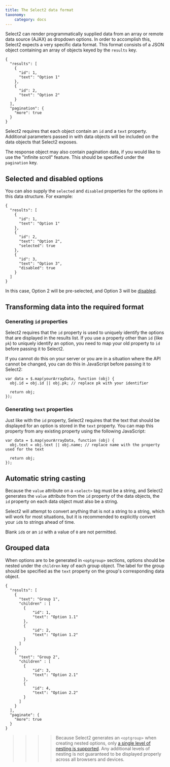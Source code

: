 ```yaml
---
title: The Select2 data format
taxonomy:
    category: docs
---
```


Select2 can render programmatically supplied data from an array or remote data source (AJAX) as dropdown options.  In order to accomplish this, Select2 expects a very specific data format.  This format consists of a JSON object containing an array of objects keyed by the `results` key.

```
{
  "results": [
    {
      "id": 1,
      "text": "Option 1"
    },
    {
      "id": 2,
      "text": "Option 2"
    }
  ],
  "pagination": {
    "more": true
  }
}
```

Select2 requires that each object contain an `id` and a `text` property.  Additional parameters passed in with data objects will be included on the data objects that Select2 exposes.

The response object may also contain pagination data, if you would like to use the "infinite scroll" feature.  This should be specified under the `pagination` key.

## Selected and disabled options

You can also supply the `selected` and `disabled` properties for the options in this data structure.  For example:

```
{
  "results": [
    {
      "id": 1,
      "text": "Option 1"
    },
    {
      "id": 2,
      "text": "Option 2",
      "selected": true
    },
    {
      "id": 3,
      "text": "Option 3",
      "disabled": true
    }
  ]
}
```

In this case, Option 2 will be pre-selected, and Option 3 will be [disabled](/options#disabling-options).

## Transforming data into the required format

### Generating `id` properties

Select2 requires that the `id` property is used to uniquely identify the options that are displayed in the results list. If you use a property other than `id` (like `pk`) to uniquely identify an option, you need to map your old property to `id` before passing it to Select2.

If you cannot do this on your server or you are in a situation where the API cannot be changed, you can do this in JavaScript before passing it to Select2:

```
var data = $.map(yourArrayData, function (obj) {
  obj.id = obj.id || obj.pk; // replace pk with your identifier

  return obj;
});
```

### Generating `text` properties

Just like with the `id` property, Select2 requires that the text that should be displayed for an option is stored in the `text` property. You can map this property from any existing property using the following JavaScript:

```
var data = $.map(yourArrayData, function (obj) {
  obj.text = obj.text || obj.name; // replace name with the property used for the text

  return obj;
});
```

## Automatic string casting

Because the `value` attribute on a `<select>` tag must be a string, and Select2 generates the `value` attribute from the `id` property of the data objects, the `id` property on each data object must also be a string.

Select2 will attempt to convert anything that is not a string to a string, which will work for most situations, but it is recommended to explicitly convert your `id`s to strings ahead of time.

Blank `id`s or an `id` with a value of `0` are not permitted.

## Grouped data

When options are to be generated in `<optgroup>` sections, options should be nested under the `children` key of each group object.  The label for the group should be specified as the `text` property on the group's corresponding data object.

```
{
  "results": [
    { 
      "text": "Group 1", 
      "children" : [
        {
            "id": 1,
            "text": "Option 1.1"
        },
        {
            "id": 2,
            "text": "Option 1.2"
        }
      ]
    },
    { 
      "text": "Group 2", 
      "children" : [
        {
            "id": 3,
            "text": "Option 2.1"
        },
        {
            "id": 4,
            "text": "Option 2.2"
        }
      ]
    }
  ],
  "paginate": {
    "more": true
  }
}
```

>>>> Because Select2 generates an `<optgroup>` when creating nested options, only [a single level of nesting is supported](/options#dropdown-option-groups). Any additional levels of nesting is not guaranteed to be displayed properly across all browsers and devices.
